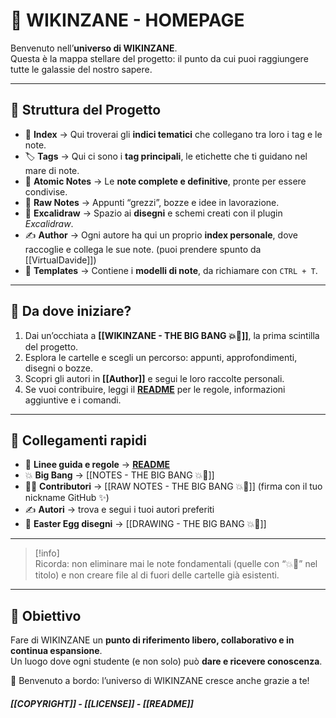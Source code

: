 # 🌌 WIKINZANE - HOMEPAGE

Benvenuto nell’**universo di WIKINZANE**.  
Questa è la mappa stellare del progetto: il punto da cui puoi raggiungere tutte le galassie del nostro sapere.  

---

## 📖 Struttura del Progetto

- 📑 **Index** → Qui troverai gli **indici tematici** che collegano tra loro i tag e le note.  
- 🏷️ **Tags** → Qui ci sono i **tag principali**, le etichette che ti guidano nel mare di note.  
- 📝 **Atomic Notes** → Le **note complete e definitive**, pronte per essere condivise.  
- 🧩 **Raw Notes** → Appunti “grezzi”, bozze e idee in lavorazione.  
- 🎨 **Excalidraw** → Spazio ai **disegni** e schemi creati con il plugin *Excalidraw*.  
- ✍️ **Author** → Ogni autore ha qui un proprio **index personale**, dove raccoglie e collega le sue note. (puoi prendere spunto da [[VirtualDavide]])
- 📂 **Templates** → Contiene i **modelli di note**, da richiamare con `CTRL + T`.

---

## 🌟 Da dove iniziare?

1. Dai un’occhiata a **[[WIKINZANE - THE BIG BANG 💥🌌]]**, la prima scintilla del progetto.  
2. Esplora le cartelle e scegli un percorso: appunti, approfondimenti, disegni o bozze.  
3. Scopri gli autori in **[[Author]]** e segui le loro raccolte personali.  
4. Se vuoi contribuire, leggi il **[README](https://github.com/VirtualDavide/WIKINZANE)** per le regole, informazioni aggiuntive e i comandi.  

---

## 🔗 Collegamenti rapidi

- 📌 **Linee guida e regole** → **[README](https://github.com/VirtualDavide/WIKINZANE)**
- 💥 **Big Bang** → [[NOTES - THE BIG BANG 💥🌌]]  
- 🧑‍💻 **Contributori** → [[RAW NOTES - THE BIG BANG 💥🌌]] (firma con il tuo nickname GitHub ✨)  
- ✍️ **Autori** → trova e segui i tuoi autori preferiti 
- 🎨 **Easter Egg disegni** → [[DRAWING - THE BIG BANG 💥🌌]]  

---

> [!info]  
> Ricorda: non eliminare mai le note fondamentali (quelle con “💥🌌” nel titolo) e non creare file al di fuori delle cartelle già esistenti.  

---

## 🚀 Obiettivo

Fare di WIKINZANE un **punto di riferimento libero, collaborativo e in continua espansione**.  
Un luogo dove ogni studente (e non solo) può **dare e ricevere conoscenza**.  

🌌 Benvenuto a bordo: l’universo di WIKINZANE cresce anche grazie a te!

###### ***[[COPYRIGHT]] - [[LICENSE]] - [[README]]***